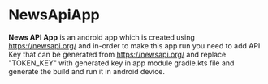 # NewsApiApp
**News API App** is an android app which is created using https://newsapi.org/ and in-order to make this app run you need to add API Key that can be generated from https://newsapi.org/ and replace "TOKEN_KEY" with generated key in app module gradle.kts file and generate the build and run it in android device.